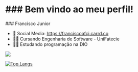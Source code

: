 <h1>### Bem vindo ao meu perfil!</h1>
### Francisco Junior

- 📢 Social Media: https://franciscoafcj.carrd.co
- 👨‍🎓 Cursando Engenharia de Software - UniFatecie
- 👨‍🎓 Estudando programação na DIO

<picture>
<source 
  srcset="https://github-readme-stats.vercel.app/api?username=Franciscoafcj&show_icons=true&theme=synthwave"
  media="(prefers-color-scheme: dark)"
/>
<source
  srcset="https://github-readme-stats.vercel.app/api?username=Franciscoafcj&show_icons=true"
  media="(prefers-color-scheme: light), (prefers-color-scheme: no-preference)"
/>
<img src="https://github-readme-stats.vercel.app/api?username=Franciscoafcj&show_icons=true" />
</picture>

[![Top Langs](https://github-readme-stats.vercel.app/api/top-langs/?username=Franciscoafcj)](https://github.com/Franciscoafcj/github-readme-stats)
